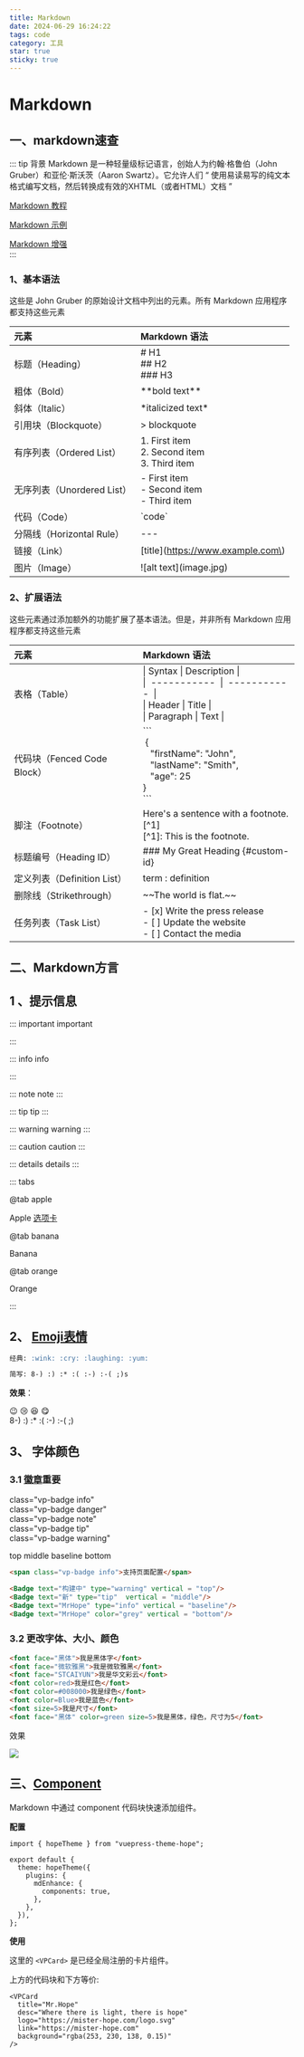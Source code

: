 ```yaml
---
title: Markdown
date: 2024-06-29 16:24:22
tags: code
category: 工具
star: true
sticky: true
---
```


# Markdown

## 一、markdown速查

::: tip 背景
Markdown 是一种轻量级标记语言，创始人为约翰·格鲁伯（John Gruber）和亚伦·斯沃茨（Aaron Swartz）。它允许人们 “ 使用易读易写的纯文本格式编写文档，然后转换成有效的XHTML（或者HTML）文档 ”

[Markdown 教程](https://markdown.com.cn/)  

[Markdown 示例](https://theme-hope.vuejs.press/zh/cookbook/markdown/demo.html)  

[Markdown 增强](https://theme-hope.vuejs.press/zh/guide/markdown/intro.html)  
:::

<!-- more -->

### 1、基本语法

这些是 John Gruber 的原始设计文档中列出的元素。所有 Markdown 应用程序都支持这些元素

| 元素                       | Markdown 语法                                          |
| :------------------------- | :----------------------------------------------------- |
| 标题（Heading）            | # H1 <br> ## H2 <br> ### H3                            |
| 粗体（Bold）               | \*\*bold text\*\*                                      |
| 斜体（Italic）             | \*italicized text\*                                    |
| 引用块（Blockquote）       | > blockquote                                           |
| 有序列表（Ordered List）   | 1. First item <br>   2. Second item <br> 3. Third item |
| 无序列表（Unordered List） | - First item <br> - Second item  <br> - Third item     |
| 代码（Code）               | \`code\`                                               |
| 分隔线（Horizontal Rule）  | ---                                                    |
| 链接（Link）               | \[title\]\(https://www.example.com\)                   |
| 图片（Image）              | \!\[alt text\]\(image.jpg\)                            |

### 2、扩展语法

这些元素通过添加额外的功能扩展了基本语法。但是，并非所有 Markdown 应用程序都支持这些元素

| 元素                        | Markdown 语法                                                |
| :-------------------------- | :----------------------------------------------------------- |
| 表格（Table）               | \| Syntax \| Description \| <br> \| &nbsp;----------- &nbsp;\| &nbsp;-----------&nbsp; \| <br> \| Header      \| Title       \| <br> \| Paragraph   \| Text        \| |
| 代码块（Fenced Code Block） | \`\`\`<br>   &nbsp;{<br> &nbsp;&nbsp; "firstName": "John",<br> &nbsp;&nbsp;  "lastName": "Smith",  <br> &nbsp;&nbsp; "age": 25 &nbsp; <br>} <br>\`\`\` |
| 脚注（Footnote）            | Here's a sentence with a footnote. [^1] <br>[^1]: This is the footnote. |
| 标题编号（Heading ID）      | ### My Great Heading \{#custom-id}                           |
| 定义列表（Definition List） | term  : definition                                           |
| 删除线（Strikethrough）     | \~\~The world is flat.\~\~                                   |
| 任务列表（Task List）       | - [x] Write the press release <br>- [&nbsp;] Update the website <br> - [&nbsp;] Contact the media |

## 二、Markdown方言

## 1 、提示信息

::: important important

:::

::: info info

:::

::: note note
:::

::: tip tip
:::

::: warning warning
:::

::: caution caution
:::

::: details details
:::

::: tabs

@tab apple

Apple [选项卡](https://theme-hope.vuejs.press/zh/guide/markdown/content/tabs.html)

@tab banana

Banana

@tab orange

Orange

:::

## 2、 [Emoji表情](https://www.webfx.com/tools/emoji-cheat-sheet/)

```md
经典: :wink: :cry: :laughing: :yum:

简写: 8-) :) :* :( :-) :-( ;)s
```

**效果**：

:wink: :cry: :laughing: :yum:  
8-) :) :* :( :-) :-( ;)

## 3、 字体颜色

### 3.1 [徽章](https://plugin-components.vuejs.press/zh/guide/utilities/badge.html)<span class="vp-badge danger">重要</span>

<span class="vp-badge info">class="vp-badge info"</span>  
<span class="vp-badge danger">class="vp-badge danger"</span>  
<span class="vp-badge note">class="vp-badge note"</span>  
<span class="vp-badge tip">class="vp-badge tip"</span>  
<span class="vp-badge warning">class="vp-badge warning"</span>

top<Badge text="构建中" type="warning" vertical = "top"/> middle<Badge text="新" type="tip"  vertical = "middle"/> baseline<Badge text="MrHope" type="info" vertical = "baseline"/> bottom<Badge text="MrHope" color="grey" vertical = "bottom"/>

```md
<span class="vp-badge info">支持页面配置</span>

<Badge text="构建中" type="warning" vertical = "top"/> 
<Badge text="新" type="tip"  vertical = "middle"/> 
<Badge text="MrHope" type="info" vertical = "baseline"/>
<Badge text="MrHope" color="grey" vertical = "bottom"/>
```

### 3.2 更改字体、大小、颜色

```html
<font face="黑体">我是黑体字</font>
<font face="微软雅黑">我是微软雅黑</font>
<font face="STCAIYUN">我是华文彩云</font>
<font color=red>我是红色</font>
<font color=#008000>我是绿色</font>
<font color=Blue>我是蓝色</font>
<font size=5>我是尺寸</font>
<font face="黑体" color=green size=5>我是黑体，绿色，尺寸为5</font>
```

效果

![ ](https://simeis147-github-io.oss-cn-shenzhen.aliyuncs.com/BackEnd/SpringCloud/20230719202045.png)

## 三、[Component](https://theme-hope.vuejs.press/zh/guide/component/grammar.html)

 Markdown 中通过 component 代码块快速添加组件。

**配置**

```
import { hopeTheme } from "vuepress-theme-hope";

export default {
  theme: hopeTheme({
    plugins: {
      mdEnhance: {
        components: true,
      },
    },
  }),
};
```

**使用**

<VPCard
  title="Mr.Hope"
  desc="Where there is light, there is hope"
  logo="https://mister-hope.com/logo.svg"
  link="https://mister-hope.com"
  background="rgba(253, 230, 138, 0.15)"
/>

这里的 `<VPCard>` 是已经全局注册的卡片组件。

上方的代码块和下方等价:

```
<VPCard
  title="Mr.Hope"
  desc="Where there is light, there is hope"
  logo="https://mister-hope.com/logo.svg"
  link="https://mister-hope.com"
  background="rgba(253, 230, 138, 0.15)"
/>
```
